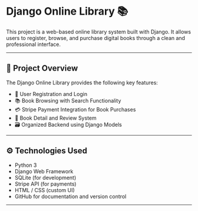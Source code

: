 # Django Online Library 📚

This project is a web-based online library system built with Django. It allows users to register, browse, and purchase digital books through a clean and professional interface.

---

## 📌 Project Overview

The Django Online Library provides the following key features:

- 🔐 User Registration and Login
- 📚 Book Browsing with Search Functionality
- 💳 Stripe Payment Integration for Book Purchases
- 📝 Book Detail and Review System
- 🗃️ Organized Backend using Django Models

---

## ⚙️ Technologies Used

- Python 3
- Django Web Framework
- SQLite (for development)
- Stripe API (for payments)
- HTML / CSS (custom UI)
- GitHub for documentation and version control

---

